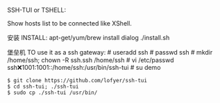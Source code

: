 SSH-TUI or TSHELL:

Show hosts list to be connected like XShell.

安装
INSTALL:
    apt-get/yum/brew install dialog
    ./install.sh

堡垒机
TO use it as a ssh gateway:
    # useradd ssh
    # passwd ssh
    # mkdir /home/ssh; chown -R ssh.ssh /home/ssh
    # vi /etc/passwd
        ssh:x:1001:1001::/home/ssh:/usr/bin/ssh-tui
    # su demo

    $ git clone https://github.com/lofyer/ssh-tui
    $ cd ssh-tui; ./ssh-tui
    $ sudo cp ./ssh-tui /usr/bin/
